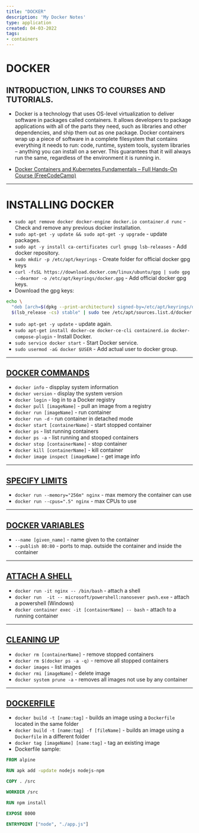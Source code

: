 ```yaml
---
title: "DOCKER"
description: 'My Docker Notes'
type: application
created: 04-03-2022
tags:
- containers
---
```


# DOCKER 

##  INTRODUCTION, LINKS TO COURSES AND TUTORIALS.
- Docker is a technology  that uses OS-level virtualization to deliver software in packages called containers. It allows developers to package applications with all of the parts they need, such as libraries and other dependencies, and ship them out as one package.  Docker containers wrap up a piece of software in a complete filesystem that contains everything it needs to run: code, runtime, system tools, system libraries – anything you can install on a server. This guarantees that it will always run the same, regardless of the environment it is running in.

- [Docker Containers and Kubernetes Fundamentals – Full Hands-On Course (FreeCodeCamp)](https://www.youtube.com/watch?v=kTp5xUtcalw&t=3356s)
***
# INSTALLING DOCKER
- `sudo apt remove docker docker-engine docker.io container.d runc` - Check and remove any previous docker installation.
- `sudo apt-get -y update && sudo apt-get -y upgrade` - update packages.
- `sudo apt -y install ca-certificates curl gnupg lsb-releases` - Add docker repository. 
- `sudo mkdir -p /etc/apt/keyrings` - Create folder for official docker gpg keys
- `curl -fsSL https://download.docker.com/linux/ubuntu/gpg | sudo gpg --dearmor -o /etc/apt/keyrings/docker.gpg` - Add official docker gpg keys.
- Download the gpg keys:
```bash
echo \
  "deb [arch=$(dpkg --print-architecture) signed-by=/etc/apt/keyrings/docker.gpg] https://download.docker.com/linux/ubuntu \
  $(lsb_release -cs) stable" | sudo tee /etc/apt/sources.list.d/docker.list > /dev/null
```

- `sudo apt-get -y update` - update again.
- `sudo apt-get install docker-ce docker-ce-cli containerd.io docker-compose-plugin` - Install Docker.
- `sudo service docker start` - Start Docker service.
- `sudo usermod -aG docker $USER` - Add actual user to docker group.





***
## <u>DOCKER COMMANDS</u>

- `docker info` - dispplay system information
- `docker version` - display the system version
- `docker login` - log in to a Docker registry
- `docker pull [imageName]` -  pull an image from a registry
- `docker run [imageName]` - run container
- `docker run -d` - run container in detached mode
- `docker start [containerName]` - start stopped container
- `docker ps` -  list running containers
- `docker ps -a` - list running and stooped containers
- `docker stop [containerName]` - stop container
- `docker kill [containerName]` - kill container
- `docker image inspect [imageName]` - get image info
***
## <u>SPECIFY LIMITS</u>
- `docker run --memory="256m" nginx` - max memory the container can use
- `docker run --cpus=".5" nginx` - max CPUs to use
***
## <u>DOCKER VARIABLES</u>
- `--name [given_name]` - name given to the container
- `--publish 80:80` - ports to map. outside the container and inside the container
***

## <u>ATTACH A SHELL</u>
- `docker run -it nginx -- /bin/bash` - attach a shell
- `docker run  -it -- microsoft/powershell:nanosever pwsh.exe` - attach a powershell (Windows)
- `docker container exec -it [containerName] -- bash` - attach to a running container
***
## <u>CLEANING UP</u>
- `docker rm [containerName]` - remove stopped containers
- `docker rm $(docker ps -a -q)` - remove all stopped containers
- `docker images` - list images
- `docker rmi [imageName]` - delete image
- `docker system prune -a` - removes all images not use by any container 
***
## <u>DOCKERFILE</u>
- `docker build -t [name:tag]` - builds an image using a `Dockerfile` located in the same folder
- `docker build -t [name:tag] -f [fileName]` - builds an image using a `Dockerfile` in a different folder 
- `docker tag [imageName] [name:tag]` - tag an existing image
- Dockerfile sample:
```dockerfile
FROM alpine

RUN apk add -update nodejs nodejs-npm

COPY . /src

WORKDIR /src

RUN npm install

EXPOSE 8000

ENTRYPOINT ["node", "./app.js"]
```
